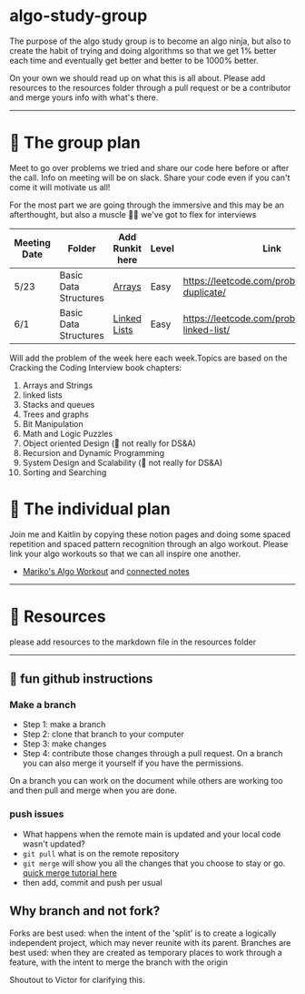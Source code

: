 # algo-study-group
The purpose of the algo study group is to become an algo ninja, but also to create the habit of trying and doing algorithms so that we get 1% better each time and eventually get better and better to be 1000% better.

On your own we should read up on what this is all about. Please add resources to the resources folder through a pull request or be a contributor and merge yours info with what's there.

---
# 📝 The group plan 
Meet to go over problems we tried and share our code here before or after the call. Info on meeting will be on slack. Share your code even if you can't come it will motivate us all!

For the most part we are going through the immersive and this may be an afterthought, but also a muscle 💪🏻 we've got to flex for interviews 


|Meeting Date| Folder| Add Runkit here |Level|Link|
| --- | --- |---|---|---|
| 5/23 | Basic Data Structures |[Arrays](02-BasicDataStructures/arraysAndStrings.md) |Easy|https://leetcode.com/problems/contains-duplicate/   |
| 6/1 | Basic Data Structures |[Linked Lists](02-BasicDataStructures/linked_lists.md) |Easy| https://leetcode.com/problems/reverse-linked-list/   |

Will add the problem of the week here each week.Topics are based on the Cracking the Coding Interview book chapters:
1. Arrays and Strings
2. linked lists
3. Stacks and queues
4. Trees and graphs
5. Bit Manipulation
6. Math and Logic Puzzles
7. Object oriented Design (🤔 not really for DS&A)
8. Recursion and Dynamic Programming
9. System Design and Scalability (🤔 not really for DS&A)
10. Sorting and Searching

# 👤 The individual plan 
Join me and Kaitlin by copying these notion pages and doing some spaced repetition and spaced pattern recognition through an algo workout. Please link your algo workouts so that we can all inspire one another.

- [Mariko's Algo Workout](https://www.notion.so/46259eca8427499ca6435b2ee68f93a2?v=3efce8372e534729bd8ca1e8e46a62a6) and [connected notes](https://www.notion.so/928fc585a2924c90926c66424b6f4bc6?v=03dea86bde5744188afe9a3275042061)



---
# 📖 Resources
please add resources to the markdown file in the resources folder


---
## 💾 fun github instructions

### Make a branch 

- Step 1: make a branch
- Step 2: clone that branch to your computer
- Step 3: make changes
- Step 4: contribute those changes through a pull request. On a branch you can also merge it yourself if you have the permissions. 

On a branch you can work on the document while others are working too and then pull and merge when you are done.

### push issues

- What happens when the remote main is updated and your local code wasn't updated?
- `git pull` what is on the remote repository
- `git merge` will show you all the changes that you choose to stay or go. [quick merge tutorial here](https://www.youtube.com/watch?v=QmKdodJU-js)
- then add, commit and push per usual

## Why branch and not fork?

Forks are best used: when the intent of the 'split' is to create a logically independent project, which may never reunite with its parent. Branches are best used: when they are created as temporary places to work through a feature, with the intent to merge the branch with the origin

Shoutout to Victor for clarifying this.

